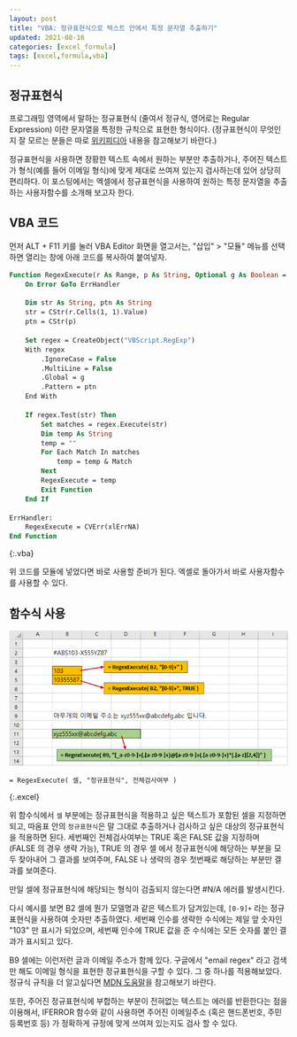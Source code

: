 ```yaml
---
layout: post
title: "VBA: 정규표현식으로 텍스트 안에서 특정 문자열 추출하기"
updated: 2021-08-16
categories: [excel_formula]
tags: [excel,formula,vba]
---
```


## 정규표현식

프로그래밍 영역에서 말하는 정규표현식 (줄여서 정규식, 영어로는 Regular Expression) 이란 문자열을 특정한 규칙으로 표현한 형식이다. (정규표현식이 무엇인지 잘 모르는 분들은 따로 [위키피디아](https://ko.wikipedia.org/wiki/%EC%A0%95%EA%B7%9C_%ED%91%9C%ED%98%84%EC%8B%9D) 내용을 참고해보기 바란다.) 

정규표현식을 사용하면 장황한 텍스트 속에서 원하는 부분만 추출하거나, 주어진 텍스트가 형식(예를 들어 이메일 형식)에 맞게 제대로 쓰여져 있는지 검사하는데 있어 상당히 편리하다. 이 포스팅에서는 엑셀에서 정규표현식을 사용하여 원하는 특정 문자열을 추출하는 사용자함수를 소개해 보고자 한다.

## VBA 코드

먼저 ALT + F11 키를 눌러 VBA Editor 화면을 열고서는, "삽입" > "모듈" 메뉴를 선택하면 열리는 창에 아래 코드를 복사하여 붙여넣자.

```vb
Function RegexExecute(r As Range, p As String, Optional g As Boolean = False) As Variant
    On Error GoTo ErrHandler
    
    Dim str As String, ptn As String
    str = CStr(r.Cells(1, 1).Value)
    ptn = CStr(p)
    
    Set regex = CreateObject("VBScript.RegExp")
    With regex
        .IgnoreCase = False
        .MultiLine = False
        .Global = g
        .Pattern = ptn
    End With
    
    If regex.Test(str) Then
        Set matches = regex.Execute(str)
        Dim temp As String
        temp = ""
        For Each Match In matches
            temp = temp & Match
        Next
        RegexExecute = temp
        Exit Function
    End If
    
ErrHandler:
    RegexExecute = CVErr(xlErrNA)
End Function
```
{:.vba}

위 코드를 모듈에 넣었다면 바로 사용할 준비가 된다. 엑셀로 돌아가서 바로 사용자함수를 사용할 수 있다.

## 함수식 사용

![그림00](/img/msoffice/formula/formula-9020.png)

```excel
= RegexExecute( 셀, "정규표현식", 전체검사여부 )
```
{:.excel}

위 함수식에서 `셀` 부분에는 정규표현식을 적용하고 싶은 텍스트가 포함된 셀을 지정하면 되고, 따옴표 안의 `정규표현식`은 말 그대로 추출하거나 검사하고 싶은 대상의 정규표현식을 적용하면 된다. 세번째인 전체검사여부는 TRUE 혹은 FALSE 값을 지정하며 (FALSE 의 경우 생략 가능), TRUE 의 경우 셀 에서 정규표현식에 해당하는 부분을 모두 찾아내어 그 결과를 보여주며, FALSE 나 생략의 경우 첫번째로 해당하는 부분만 결과를 보여준다.

만일 셀에 정규표현식에 해당되는 형식이 검출되지 않는다면 #N/A 에러를 발생시킨다.

다시 예시를 보면 B2 셀에 뭔가 모델명과 같은 텍스트가 담겨있는데, `[0-9]+` 라는 정규표현식을 사용하여 숫자만 추출하였다. 세번째 인수를 생략한 수식에는 제일 앞 숫자인 "103" 만 표시가 되었으며, 세번째 인수에 TRUE 값을 준 수식에는 모든 숫자를 붙인 결과가 표시되고 있다.

B9 셀에는 이런저런 글과 이메일 주소가 함께 있다. 구글에서 "email regex" 라고 검색만 해도  이메일 형식을 표현한 정규표현식을 구할 수 있다. 그 중 하나를 적용해보았다. 정규식 규칙을 더 알고싶다면 [MDN 도움말](https://docs.microsoft.com/ko-kr/dotnet/standard/base-types/regular-expression-language-quick-reference)을 참고해보기 바란다.

또한, 주어진 정규표현식에 부합하는 부분이 전혀없는 텍스트는 에러를 반환한다는 점을 이용해서, IFERROR 함수와 같이 사용하면 주어진 이메일주소 (혹은 핸드폰번호, 주민등록번호 등) 가 정확하게 규정에 맞게 쓰여져 있는지도 검사 할 수 있다.